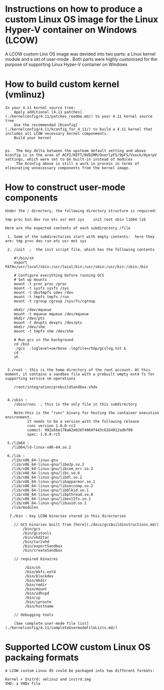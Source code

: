 

# Instructions on how to produce a custom Linux OS image for the Linux Hyper-V container on Windows (LCOW)

A LCOW custom Linx OS image was devided into two parts: a Linux kernel module and a set of user-mode . Both parts were highly customized for the purpose of supporting Linux Hyper-V container on Windows


# How to build custom kernel (vmlinuz)

    In your 4.11 kernel source tree:
        Apply additional [4.11 patches](./kernelconfig/4.11/patches_readme.md/) to your 4.11 kernel source tree 
        Use the recommended [Kconfig](./kernelconfig/4.11/kconfig_for_4_11/) to build a 4.11 kernel that includes all LCOW necessary kernel componments.
        Build your kernel 


    ps.  The key delta between the upsteam default setting and above kconfig is in the area of ACPI/NIFT/NVDIMM/OverlyFS/9pFS/Vsock/HyerpV settings, which were set to be built-in instead of modules
         The Kconfig above is still a work in process in terms of eliminating unnecessary components from the kernel image. 

# How to construct user-mode components

    Under the / directory, the following directory structure is required:

    tmp proc bin dev run etc usr mnt sys    init root sbin lib64 lib      

    Here are the expected contents of each subdirectory /file
     
     1. Some of the subdirectories start with empty contents:  here they are: tmp proc dev run etc usr mnt sys 

     2. /init  ;  the init script file, which has the following contents

        #!/bin/sh
        export PATH=/usr/local/sbin:/usr/local/bin:/usr/sbin:/usr/bin:/sbin:/bin

        # Configure everything before running GCS
        # Set up mounts
        mount -t proc proc /proc
        mount -t sysfs sysfs /sys
        mount -t devtmpfs udev /dev
        mount -t tmpfs tmpfs /run
        mount -t cgroup cgroup /sys/fs/cgroup

        mkdir /dev/mqueue
        mount -t mqueue mqueue /dev/mqueue
        mkdir /dev/pts
        mount -t devpts devpts /dev/pts
        mkdir /dev/shm
        mount -t tmpfs shm /dev/shm

        # Run gcs in the background
        cd /bin
        ./gcs  -loglevel=verbose -logfile=/tmp/gcslog.txt &
        cd -
        sh


     3./root : this is the home directory of the root account. At this moment, it contains a sandbox file with a prebuilt empty ext4 fs for supporting service vm operations
        
        /root/integration/prebuildSandbox.vhdx


     4./sbin : 
        /sbin/runc  ; this is the only file in this subdirectory

        Note:this is the "runc" binary for hosting the container execution environment. 
              It needs to be a version with the following release
              runc version 1.0.0-rc3
              commit: 992a5be178a62e026f4069f443c6164912adbf09
              spec: 1.0.0-rc5

     5./lib64 :
       /lib64/ld-linux-x86-64.so.2

     6./lib : 
       /lib/x86_64-linux-gnu
       /lib/x86_64-linux-gnu/libe2p.so.2
       /lib/x86_64-linux-gnu/libcom_err.so.2
       /lib/x86_64-linux-gnu/libc.so.6
       /lib/x86_64-linux-gnu/libdl.so.2
       /lib/x86_64-linux-gnu/libapparmor.so.1
       /lib/x86_64-linux-gnu/libseccomp.so.2
       /lib/x86_64-linux-gnu/libblkid.so.1
       /lib/x86_64-linux-gnu/libpthread.so.0
       /lib/x86_64-linux-gnu/libext2fs.so.2
       /lib/x86_64-linux-gnu/libuuid.so.1
       /lib/modules

      7./bin : key LCOW binaries stored in this directories
        
        // GCS binaries built from [here](./docs/gcsbuildinstructions.md/)
            /bin/gcs
            /bin/gcstools
            /bin/vhd2tar
            /bin/tar2vhd
            /bin/exportSandbox
            /bin/createSandbox

        // required binaires

             /bin/sh
             /bin/mkfs.ext4
             /bin/blockdev
             /bin/mkdir
             /bin/rmdir
             /bin/mount
             /bin/udhcpd
             /bin/ip
             /bin/iproute
             /bin/hostname

        // debugging tools

        [See complete user-mode file list](./kernelconfig/4.11/completeUsermodeFileLists.md/)

# Supported LCOW custom Linux OS packaing formats

    A LCOW custom Linux OS could be packaged into two different formats: 

    Kernel + Initrd: vmlinuz and initrd.img
    VHD: a VHDx file



